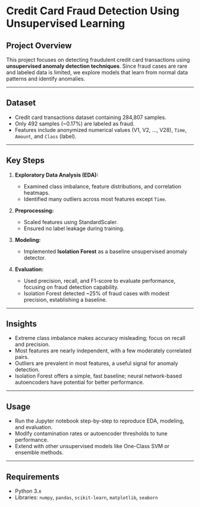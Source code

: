 # Credit Card Fraud Detection Using Unsupervised Learning

## Project Overview

This project focuses on detecting fraudulent credit card transactions using **unsupervised anomaly detection techniques**. Since fraud cases are rare and labeled data is limited, we explore models that learn from normal data patterns and identify anomalies.

---

## Dataset

- Credit card transactions dataset containing 284,807 samples.
- Only 492 samples (~0.17%) are labeled as fraud.
- Features include anonymized numerical values (V1, V2, ..., V28), `Time`, `Amount`, and `Class` (label).

---

## Key Steps

1. **Exploratory Data Analysis (EDA):**  
   - Examined class imbalance, feature distributions, and correlation heatmaps.  
   - Identified many outliers across most features except `Time`.

2. **Preprocessing:**  
   - Scaled features using StandardScaler.  
   - Ensured no label leakage during training.

3. **Modeling:**  
   - Implemented **Isolation Forest** as a baseline unsupervised anomaly detector. 

4. **Evaluation:**  
   - Used precision, recall, and F1-score to evaluate performance, focusing on fraud detection capability.  
   - Isolation Forest detected ~25% of fraud cases with modest precision, establishing a baseline.

---

## Insights

- Extreme class imbalance makes accuracy misleading; focus on recall and precision.  
- Most features are nearly independent, with a few moderately correlated pairs.  
- Outliers are prevalent in most features, a useful signal for anomaly detection.  
- Isolation Forest offers a simple, fast baseline; neural network-based autoencoders have potential for better performance.

---

## Usage

- Run the Jupyter notebook step-by-step to reproduce EDA, modeling, and evaluation.  
- Modify contamination rates or autoencoder thresholds to tune performance.  
- Extend with other unsupervised models like One-Class SVM or ensemble methods.

---

## Requirements

- Python 3.x  
- Libraries: `numpy`, `pandas`, `scikit-learn`, `matplotlib`, `seaborn`
